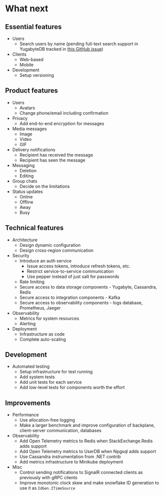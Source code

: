 # What next

## Essential features

* Users
  - Search users by name (pending full-text search support in YugabyteDB tracked in [this GitHub issue](https://github.com/yugabyte/yugabyte-db/issues/7850))
* Clients
  - Web-based
  - Mobile
* Development
  - Setup versioning

## Product features

* Users
  - Avatars
  - Change phone/email including confirmation
* Privacy
  - Add end-to-end encryption for messages
* Media messages
  - Image
  - Video
  - GIF
* Delivery notifications
  - Recipient has received the message
  - Recipient has seen the message
* Messaging
  - Deletion
  - Editing
* Group chats
  - Decide on the limitations
* Status updates
  - Online
  - Offline
  - Away
  - Busy

## Technical features

* Architecture
  - Design dynamic configuration
  - Design cross-region communication
* Security
  - Introduce an auth service
    - Issue access tokens, introduce refresh tokens, etc.
    - Restrict service-to-service communication
    - Use pepper instead of just salt for passwords
  - Rate limiting
  - Secure access to data storage components - Yugabyte, Cassandra, Redis
  - Secure access to integration components - Kafka
  - Secure access to observability components - logs database, Prometheus, Jaeger
* Observability
  - Metrics for system resources
  - Alerting
* Deployment
  - Infrastructure as code
  - Complete auto-scaling

## Development

* Automated testing
  - Setup infrastructure for test running
  - Add system tests
  - Add unit tests for each service
  - Add low-level tests for components worth the effort

## Improvements

* Performance
  - Use allocation-free logging
  - Make a larger benchmark and improve configuration of backplane, client-server communication, databases
* Observability
  - Add Open Telemetry metrics to Redis when StackExchange.Redis adds support
  - Add Open Telemetry metrics to UserDB when Npgsql adds support
  - Use Cassandra instrumentation from .NET contrib
  - Add metrics infrastructure to Minikube deployment
* Misc
  - Control sending notifications to SignalR connected clients as previously with gRPC clients
  - Improve monotonic clock skew and make snowflake ID generation to use it as `IdGen.ITimeSource`
